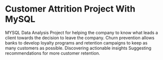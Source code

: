 # Customer Attrition Project With MySQL
MYSQL Data Analysis Project for helping the company to know what leads a client towards the decision to leave the company.
Churn prevention allows banks to develop loyalty programs and retention campaigns to keep as many customers as possible.
Discovering actionable insights 
Suggesting recommendations for more customer retention.

